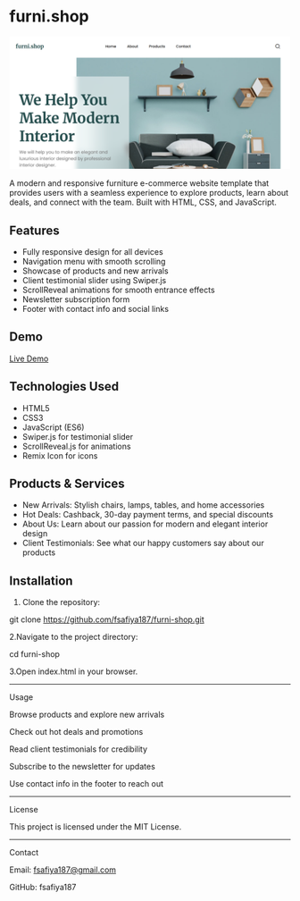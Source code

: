 # furni.shop

<img src="thumbnail.png" alt="furni.shop Website">

A modern and responsive furniture e-commerce website template that provides users with a seamless experience to explore products, learn about deals, and connect with the team. Built with HTML, CSS, and JavaScript.

## Features

- Fully responsive design for all devices  
- Navigation menu with smooth scrolling  
- Showcase of products and new arrivals  
- Client testimonial slider using Swiper.js  
- ScrollReveal animations for smooth entrance effects  
- Newsletter subscription form  
- Footer with contact info and social links  

## Demo

[Live Demo](#)  

## Technologies Used

- HTML5  
- CSS3  
- JavaScript (ES6)  
- Swiper.js for testimonial slider  
- ScrollReveal.js for animations  
- Remix Icon for icons  

## Products & Services

- New Arrivals: Stylish chairs, lamps, tables, and home accessories  
- Hot Deals: Cashback, 30-day payment terms, and special discounts  
- About Us: Learn about our passion for modern and elegant interior design  
- Client Testimonials: See what our happy customers say about our products  

## Installation

1. Clone the repository:

 git clone https://github.com/fsafiya187/furni-shop.git


2.Navigate to the project directory:

cd furni-shop


3.Open index.html in your browser.

---

Usage

Browse products and explore new arrivals

Check out hot deals and promotions

Read client testimonials for credibility

Subscribe to the newsletter for updates

Use contact info in the footer to reach out

---

License

This project is licensed under the MIT License.

---

Contact

Email: fsafiya187@gmail.com

GitHub: fsafiya187
